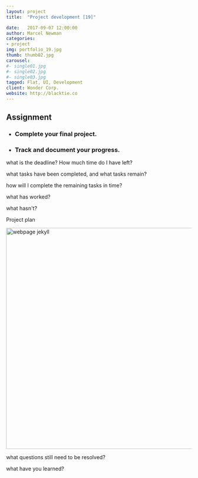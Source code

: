 ```yaml
---
layout: project
title:  "Project development [19]"

date:   2017-09-07 12:00:00
author: Marcel Newman
categories:
- project
img: portfolio_19.jpg
thumb: thumb02.jpg
carousel:
#- single01.jpg
#- single02.jpg
#- single03.jpg
tagged: Flat, UI, Development
client: Wonder Corp.
website: http://blacktie.co
---
```



<h2>Assignment</h2>
<ul><li>
<h3>Complete your final project.</h3></li>
<li>
<h3>Track and document your progress.</h3></li>
</ul>


<p>what is the deadline? How much time do I have left?</p>

<p>what tasks have been completed, and what tasks remain?</p>

<p>how will I complete the remaining tasks in time?</p>

<p>what has worked?</p>

<p>what hasn't?</p>

<p>Project plan</p>
<div class="col-xs-12 col-xs-offset-2 col-lg-10 col-lg-offset-2 ">
<img width="600px" src="{{ "/assets/img/project/week19/trello.png" | prepend: site.baseurl }}" alt='webpage jekyll'>
</div>
<p>what questions still need to be resolved?</p>

<p>what have you learned?</p>

